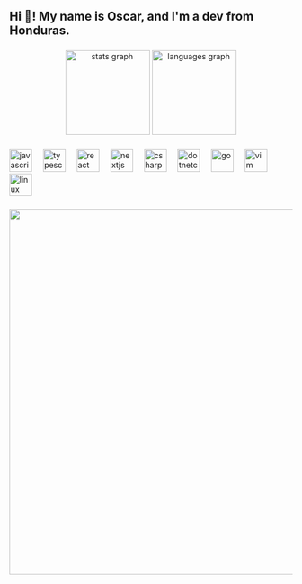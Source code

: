 <h2 align="left">Hi 👋! My name is Oscar, and I'm a dev from Honduras.</h2>

###

<div align="center">
  <img src="https://github-readme-stats.vercel.app/api?username=OsqY&hide_title=false&hide_rank=false&show_icons=true&include_all_commits=true&count_private=true&disable_animations=false&theme=rose_pine&locale=en&hide_border=true" height="150" alt="stats graph"  />
  <img src="https://github-readme-stats.vercel.app/api/top-langs?username=OsqY&locale=en&hide_title=false&layout=compact&card_width=320&langs_count=4&theme=rose_pine&hide_border=true" height="150" alt="languages graph"  />
</div>

###



###

<div align="left">
  <img src="https://cdn.jsdelivr.net/gh/devicons/devicon/icons/javascript/javascript-original.svg" height="40" alt="javascript logo"  />
    <img width="12" />
  <img src="https://cdn.jsdelivr.net/gh/devicons/devicon/icons/typescript/typescript-original.svg" height="40" alt="typescript logo"  />  
  <img width="12" />
  <img src="https://cdn.jsdelivr.net/gh/devicons/devicon/icons/react/react-original.svg" height="40" alt="react logo"  />
    <img width="12" />
  <img src="https://cdn.jsdelivr.net/gh/devicons/devicon/icons/nextjs/nextjs-original.svg" height="40" alt="nextjs logo"  />
    <img width="12" />
  <img src="https://cdn.jsdelivr.net/gh/devicons/devicon/icons/csharp/csharp-original.svg" height="40" alt="csharp logo"  />
    <img width="12" />
  <img src="https://cdn.jsdelivr.net/gh/devicons/devicon/icons/dotnetcore/dotnetcore-original.svg" height="40" alt="dotnetcore logo"  />
    <img width="12" />

   <img src="https://cdn.jsdelivr.net/gh/devicons/devicon/icons/go/go-original.svg" height="40" alt="go"  />
     <img width="12" />
  <img src="https://cdn.jsdelivr.net/gh/devicons/devicon/icons/vim/vim-original.svg" height="40" alt="vim logo"  />
    <img width="12" />
  <img src="https://cdn.jsdelivr.net/gh/devicons/devicon/icons/linux/linux-original.svg" height="40" alt="linux logo"  />
</div>

###
<img align="right" height="650" width="650" src="https://i.giphy.com/media/v1.Y2lkPTc5MGI3NjExZXg4ZjNwajh5cW55ZnE3NW04Z2hsbXNqMDg0MjJmYnBvMzdoYXlsZSZlcD12MV9pbnRlcm5hbF9naWZfYnlfaWQmY3Q9Zw/37skPnk5EQE50QnNuH/giphy.gif"  />

###
